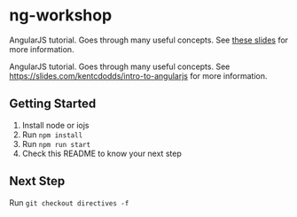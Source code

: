 # ng-workshop

AngularJS tutorial. Goes through many useful concepts. See
[these slides](https://slides.com/kentcdodds/intro-to-angularjs) for more information.

AngularJS tutorial. Goes through many useful concepts. See https://slides.com/kentcdodds/intro-to-angularjs for more information.

## Getting Started

1. Install node or iojs
2. Run `npm install`
3. Run `npm run start`
4. Check this README to know your next step

## Next Step

Run `git checkout directives -f`
